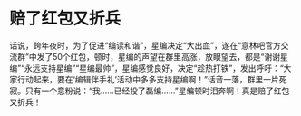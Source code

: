 # 赔了红包又折兵

话说，跨年夜时，为了促进“编读和谐”，星编决定“大出血”，遂在“意林吧官方交流群”中发了50个红包，顿时，星编的声望在群里高涨，放眼望去，都是“谢谢星编”“永远支持星编”“星编最帅”，星编感觉良好，决定“趁热打铁”，发出呼吁：“大家行动起来，要在‘编辑伴手礼’活动中多多支持星编啊！”话音一落，群里一片死寂。只有一个意粉说：“我……已经投了磊编……”星编顿时泪奔啊！真是赔了红包又折兵！